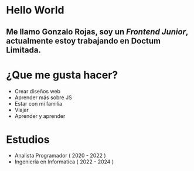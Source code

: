 # Hello World 
## Me llamo Gonzalo Rojas, soy un *Frontend Junior*, actualmente estoy trabajando en Doctum Limitada.
<h1>¿Que me gusta hacer?</h1>
<ul> 
  <li> Crear diseños web </li>
  <li> Aprender más sobre JS </li>
  <li> Estar con mi familia </li>
  <li> Viajar </li>
  <li> Aprender y aprender </li>
</ul>
<h1 class="text-success">Estudios</h1>
<ul> 
  <li> Analista Programador ( 2020 - 2022 ) </li>
  <li> Ingeniería en Informatica ( 2022 - 2024 ) </li>
</ul>
